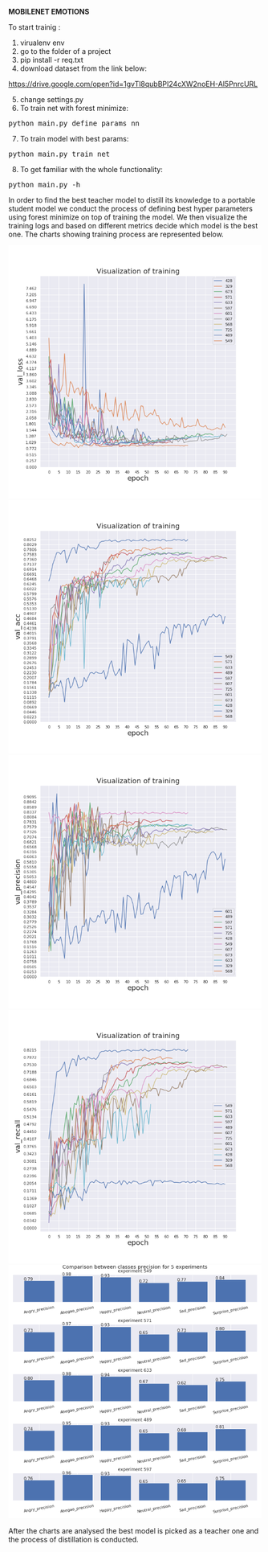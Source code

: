 **MOBILENET EMOTIONS**

To start trainig :
1. virualenv env
2. go to the folder of a project
3. pip install -r req.txt
4. download dataset from the link below:

https://drive.google.com/open?id=1gvTl8qubBPI24cXW2noEH-Al5PnrcURL

5. change settings.py 
6. To train net with forest minimize: 
<pre>python main.py define_params_nn</pre> 
7. To train model with best params:
<pre>python main.py train_net</pre> 
8. To get familiar with the whole functionality:
<pre>python main.py -h</pre> 

In order to find the best teacher model to distill its knowledge to a portable student model we conduct the process of defining best hyper parameters using forest minimize on top of training the model. We then visualize the training logs and based on different metrics decide which model is the best one. The charts showing training process are represented below.

<IMG src='val_loss.png'>
  
<IMG src='val_acc.png'>
  
<IMG src='val_precision.png'>
  
<IMG src='val_recall.png'>
  
<IMG src='precision_per_class.png'>
  
 After the charts are analysed the best model is picked as a teacher one and the process of distillation is conducted.
